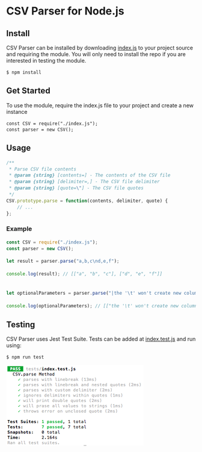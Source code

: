 CSV Parser for Node.js
========================================

Install
-------

CSV Parser can be installed by downloading [index.js](https://github.com/stevenyslee/csv-parser) to your project source and requiring the module. You will only need to install the repo if you are interested in testing the module.

    $ npm install


## Get Started

To use the module, require the index.js file to your project and create a new instance

    const CSV = require("./index.js");
    const parser = new CSV();

## Usage

```js
/**
 * Parse CSV file contents
 * @param {string} [contents=] - The contents of the CSV file
 * @param {string} [delimiter=,] - The CSV file delimiter
 * @param {string} [quote=\"] - The CSV file quotes
 */
CSV.prototype.parse = function(contents, delimiter, quote) {
    // ...
};

```


### Example 

```js
const CSV = require("./index.js");
const parser = new CSV();

let result = parser.parse("a,b,c\nd,e,f");

console.log(result); // [["a", "b", "c"], ["d", "e", "f"]]


let optionalParameters = parser.parse("|the '\t' won't create new columns because it was|\tin\tquotes", "\t", "|"))

console.log(optionalParameters); // [["the '\t' won't create new columns because it was", "in", "quotes"]]
```

## Testing

CSV Parser uses Jest Test Suite. Tests can be added at [index.test.js](https://github.com/stevenyslee/csv-parser/tree/master/tests) and run using:

    $ npm run test

![alt text](https://github.com/stevenyslee/csv-parser/blob/master/tests/img.png)

